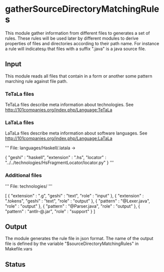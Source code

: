 gatherSourceDirectoryMatchingRules
==================================
This module gather information from different files to generates a set of rules.
These rules will be used later by different modules to derive properties of files 
and directories according to their path name. For instance a rule will indicatesµ
that files with a suffix ".java" is a java source file.

Input
-----
This module reads all files that contain in a form or another some pattern marching
rule against file path.

### TeTaLa files 
TeTaLa files describe meta information about technologies. 
See http://101companies.org/index.php/Language:TeTaLa

### LaTaLa files 
LaTaLa files describe meta information about software languages. 
See http://101companies.org/index.php/Language:LaTaLa

'''
File: languages/Haskell/.latala ->

{
 "geshi" : "haskell",
 "extension" : ".hs",
 "locator" : "../../technologies/HsFragmentLocator/locator.py"
}
'''

### Additional files


'''
File: technologies/
'''

[
 { 
  "extension" : ".g",
  "geshi" : "text",
  "role" : "input"
 },
 { 
  "extension" : ".tokens",
  "geshi" : "text",
  "role" : "output"
 },
 {
  "pattern" : "@Lexer.java",
  "role" : "output"
 },
 {
  "pattern" : "@Parser.java",
  "role" : "output"
 },
 {
  "pattern" : "antlr-@.jar",
  "role" : "support"
 }
]

Output
------
The module generates the rule file in json format. The name of the output file 
is defined by the variable "$sourceDirectoryMatchingRules" in Makefile.vars

Status
------

